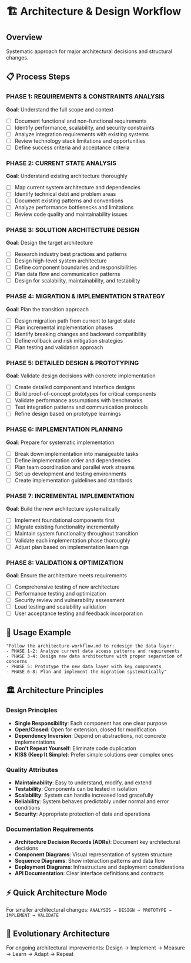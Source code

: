 # 🏗️ Architecture & Design Workflow

## Overview
Systematic approach for major architectural decisions and structural changes.

## 📋 Process Steps

### PHASE 1: REQUIREMENTS & CONSTRAINTS ANALYSIS
**Goal**: Understand the full scope and context
- [ ] Document functional and non-functional requirements
- [ ] Identify performance, scalability, and security constraints
- [ ] Analyze integration requirements with existing systems
- [ ] Review technology stack limitations and opportunities
- [ ] Define success criteria and acceptance criteria

### PHASE 2: CURRENT STATE ANALYSIS
**Goal**: Understand existing architecture thoroughly  
- [ ] Map current system architecture and dependencies
- [ ] Identify technical debt and problem areas
- [ ] Document existing patterns and conventions
- [ ] Analyze performance bottlenecks and limitations
- [ ] Review code quality and maintainability issues

### PHASE 3: SOLUTION ARCHITECTURE DESIGN
**Goal**: Design the target architecture
- [ ] Research industry best practices and patterns
- [ ] Design high-level system architecture
- [ ] Define component boundaries and responsibilities
- [ ] Plan data flow and communication patterns
- [ ] Design for scalability, maintainability, and testability

### PHASE 4: MIGRATION & IMPLEMENTATION STRATEGY
**Goal**: Plan the transition approach
- [ ] Design migration path from current to target state
- [ ] Plan incremental implementation phases
- [ ] Identify breaking changes and backward compatibility
- [ ] Define rollback and risk mitigation strategies
- [ ] Plan testing and validation approach

### PHASE 5: DETAILED DESIGN & PROTOTYPING
**Goal**: Validate design decisions with concrete implementation
- [ ] Create detailed component and interface designs
- [ ] Build proof-of-concept prototypes for critical components
- [ ] Validate performance assumptions with benchmarks
- [ ] Test integration patterns and communication protocols
- [ ] Refine design based on prototype learnings

### PHASE 6: IMPLEMENTATION PLANNING
**Goal**: Prepare for systematic implementation
- [ ] Break down implementation into manageable tasks
- [ ] Define implementation order and dependencies
- [ ] Plan team coordination and parallel work streams
- [ ] Set up development and testing environments
- [ ] Create implementation guidelines and standards

### PHASE 7: INCREMENTAL IMPLEMENTATION
**Goal**: Build the new architecture systematically
- [ ] Implement foundational components first
- [ ] Migrate existing functionality incrementally
- [ ] Maintain system functionality throughout transition
- [ ] Validate each implementation phase thoroughly
- [ ] Adjust plan based on implementation learnings

### PHASE 8: VALIDATION & OPTIMIZATION
**Goal**: Ensure the architecture meets requirements
- [ ] Comprehensive testing of new architecture
- [ ] Performance testing and optimization
- [ ] Security review and vulnerability assessment
- [ ] Load testing and scalability validation
- [ ] User acceptance testing and feedback incorporation

## 🎯 Usage Example

```
"Follow the architecture-workflow.md to redesign the data layer:
- PHASE 1-2: Analyze current data access patterns and requirements
- PHASE 3-4: Design new data architecture with proper separation of concerns
- PHASE 5: Prototype the new data layer with key components
- PHASE 6-8: Plan and implement the migration systematically"
```

## 🏛️ Architecture Principles

### Design Principles
- **Single Responsibility**: Each component has one clear purpose
- **Open/Closed**: Open for extension, closed for modification
- **Dependency Inversion**: Depend on abstractions, not concrete implementations
- **Don't Repeat Yourself**: Eliminate code duplication
- **KISS (Keep It Simple)**: Prefer simple solutions over complex ones

### Quality Attributes
- **Maintainability**: Easy to understand, modify, and extend
- **Testability**: Components can be tested in isolation
- **Scalability**: System can handle increased load gracefully
- **Reliability**: System behaves predictably under normal and error conditions
- **Security**: Appropriate protection of data and operations

### Documentation Requirements
- **Architecture Decision Records (ADRs)**: Document key architectural decisions
- **Component Diagrams**: Visual representation of system structure
- **Sequence Diagrams**: Show interaction patterns and data flow
- **Deployment Diagrams**: Infrastructure and deployment considerations
- **API Documentation**: Clear interface definitions and contracts

## ⚡ Quick Architecture Mode
For smaller architectural changes: `ANALYSIS → DESIGN → PROTOTYPE → IMPLEMENT → VALIDATE`

## 🔄 Evolutionary Architecture
For ongoing architectural improvements: Design → Implement → Measure → Learn → Adapt → Repeat